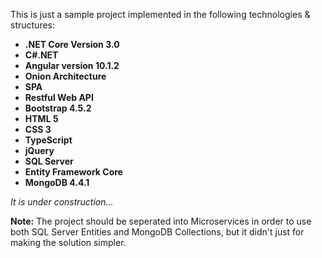 <p>
  This is just a sample project implemented in the following technologies & structures:
</p>
<ul>
  <li><strong>.NET Core Version 3.0</strong></li>
  <li><strong>C#.NET</strong></li>
  <li><strong>Angular version 10.1.2</strong></li>
  <li><strong>Onion Architecture</strong></li>
  <li><strong>SPA</strong></li>  
  <li><strong>Restful Web API</strong></li>
  <li><strong>Bootstrap 4.5.2</strong></li>
  <li><strong>HTML 5</strong></li>
  <li><strong>CSS 3</strong></li>
  <li><strong>TypeScript</strong></li>
  <li><strong>jQuery</strong></li>
  <li><strong>SQL Server</strong></li>
  <li><strong>Entity Framework Core</strong></li>
  <li><strong>MongoDB 4.4.1</strong></li>
</ul>

<p>
  <em>It is under construction...</em>
</p>

<p>
  <b>Note:</b>
  The project should be seperated into Microservices in order to use both SQL Server Entities and
  MongoDB Collections, but it didn't just for making the solution simpler.
</p>
